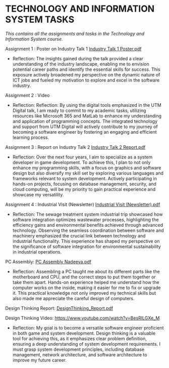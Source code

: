 # TECHNOLOGY AND INFORMATION SYSTEM TASKS
_This contains all the assignments and tasks in the Technology and Information System course._

Assignment 1 : Poster on Industry Talk 1
[Industry Talk 1 Poster.pdf](https://github.com/deenadeeya/deenadeeya/files/14115051/Industry.Talk.1.Poster.pdf)

- Reflection: The insights gained during the talk provided a clear understanding of the industry landscape, enabling me to envision potential career paths and identify the essential skills for success. This exposure actively broadened my perspective on the dynamic nature of ICT jobs and fueled my motivation to explore and excel in the software industry.

Assignment 2 : Video

- Reflection: Reflection: By using the digital tools emphasized in the UTM Digital talk, I am ready to commit to my academic tasks, utilizing resources like Microsoft 365 and MatLab to enhance my understanding and application of programming concepts. The integrated technology and support from UTM Digital will actively contribute to my journey of becoming a software engineer by fostering an engaging and efficient learning process.

Assignment 3 : Report on Industry Talk 2
[Industry Talk 2 Report.pdf](https://github.com/deenadeeya/TISassignments/files/14122584/Industry.Talk.2.Report.pdf)

- Reflection: Over the next four years, I aim to specialize as a system developer in game development. To achieve this, I plan to not only enhance my programming skills, with a focus on graphics and software design but also diversify my skill set by exploring various languages and frameworks relevant to system development. Actively participating in hands-on projects, focusing on database management, security, and cloud computing, will be my priority to gain practical experience and showcase my versatility.

Assignment 4 : Industrial Visit (Newsletter)
[Industrial Visit (Newsletter).pdf](https://github.com/deenadeeya/deenadeeya/files/14114997/Industrial.Visit.Newsletter.pdf)

- Reflection: The sewage treatment system industrial trip showcased how software integration optimizes wastewater processes, highlighting the efficiency gains and environmental benefits achieved through advanced technology. Observing the seamless coordination between software and machinery emphasized the crucial link between technology and industrial functionality. This experience has shaped my perspective on the significance of software integration for environmental sustainability in industrial operations.

PC Assembly:
[PC Assembly Nadeeya.pdf](https://github.com/deenadeeya/deenadeeya/files/14114900/PC.Assembly.Nadeeya.pdf)

- Reflection: Assembling a PC taught me about its different parts like the motherboard and CPU, and the correct steps to put them together or take them apart. Hands-on experience helped me understand how the computer works on the inside, making it easier for me to fix or upgrade it. This practical knowledge not only improved my technical skills but also made me appreciate the careful design of computers.

Design Thinking Report:
[DesignThinking_Report.pdf](https://github.com/deenadeeya/deenadeeya/files/14114782/DesignThinking_Report.pdf)

Design Thinking Video:
https://www.youtube.com/watch?v=BesRILGXe_M

- Reflection: My goal is to become a versatile software engineer proficient in both game and system development. Design thinking is a valuable tool for achieving this, as it emphasizes clear problem definition, ensuring a deep understanding of system development requirements. I must grasp system development principles, including database management, network architecture, and software architecture to improve my future career.

